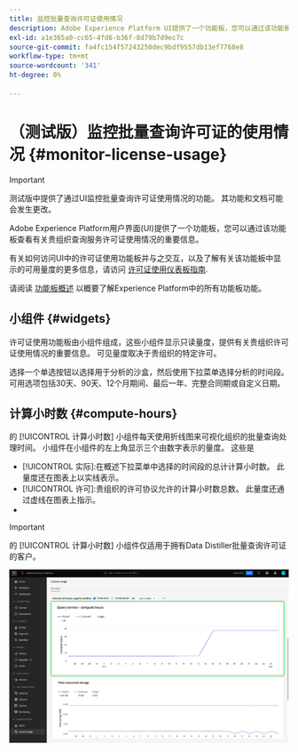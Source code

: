 ```yaml
---
title: 监控批量查询许可证使用情况
description: Adobe Experience Platform UI提供了一个功能板，您可以通过该功能板查看有关贵组织的Data Distiller许可证使用情况的重要信息。
exl-id: a1e365a0-cc65-4fd6-b36f-8d79b7d9ec7c
source-git-commit: fa4fc154f57243250dec9bdf9557db13ef7768e8
workflow-type: tm+mt
source-wordcount: '341'
ht-degree: 0%

---
```


# （测试版）监控批量查询许可证的使用情况 {#monitor-license-usage}

>[!IMPORTANT]
>
>测试版中提供了通过UI监控批量查询许可证使用情况的功能。 其功能和文档可能会发生更改。

Adobe Experience Platform用户界面(UI)提供了一个功能板，您可以通过该功能板查看有关贵组织查询服务许可证使用情况的重要信息。

有关如何访问UI中的许可证使用功能板并与之交互，以及了解有关该功能板中显示的可用量度的更多信息，请访问 [许可证使用仪表板指南](../../dashboards/guides/license-usage.md).

请阅读 [功能板概述](../../dashboards/home.md) 以概要了解Experience Platform中的所有功能板功能。

## 小组件 {#widgets}

许可证使用功能板由小组件组成，这些小组件显示只读量度，提供有关贵组织许可证使用情况的重要信息。 可见量度取决于贵组织的特定许可。

选择一个单选按钮以选择用于分析的沙盒，然后使用下拉菜单选择分析的时间段。 可用选项包括30天、90天、12个月期间、最后一年、完整合同期或自定义日期。

## 计算小时数 {#compute-hours}

的 [!UICONTROL 计算小时数] 小组件每天使用折线图来可视化组织的批量查询处理时间。 小组件在小组件的左上角显示三个由数字表示的量度。 这些是

- [!UICONTROL 实际]:在概述下拉菜单中选择的时间段的总计计算小时数。 此量度还在图表上以实线表示。
- [!UICONTROL 许可]:贵组织的许可协议允许的计算小时数总数。 此量度还通过虚线在图表上指示。
- [!UICONTROL 使用情况]:这是您的使用量相对于许可证商定的最大计算小时数的百分比。

>[!IMPORTANT]
>
>的 [!UICONTROL 计算小时数] 小组件仅适用于拥有Data Distiller批量查询许可证的客户。

![突出显示了“计算时间”小组件的许可证使用功能板。](../images/data-distiller/compute-hours.png)
